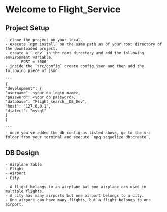 # Welcome to Flight_Service

## Project Setup 
    - clone the project on your local.
    - execute `npm install` on the same path as of your root directory of the downloaded project.
    - create a `.env` in the root directory and add the following environment variable.
        - `PORT = 3000`
    - inside the `src/config` create config.json and then add the following piece of json

    ```
    {
    "development": {
    "username": <your db login name>,
    "password": <your db password>,
    "database": "Flight_search__DB_Dev",
    "host": "127.0.0.1",
    "dialect": "mysql"
    }
    } 

    ```
    - once you've added the db config as listed above, go to the src folder from your terminal and execute `npq sequelize db:create`.

## DB Design

    - Airplane Table
    - Flight
    - Airport
    - City 

    - A flight belongs to an airplane but one airplane can used in multiple flights.
    - A city has many airports but one airport belongs to a city.
    - One airport can have many flights, but a flight belongs to one airport.
